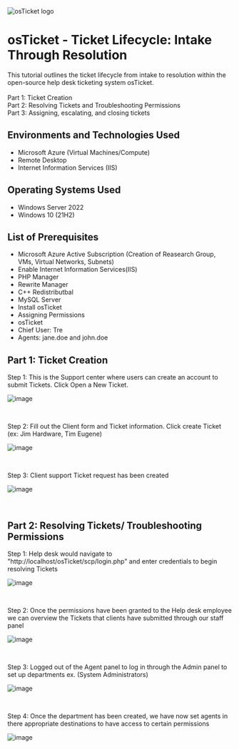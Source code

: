 <img src="https://i.imgur.com/Clzj7Xs.png" alt="osTicket logo"/>
</p>

<h1>osTicket - Ticket Lifecycle: Intake Through Resolution</h1>
This tutorial outlines the ticket lifecycle from intake to resolution within the open-source help desk ticketing system osTicket.<br />
<br />
Part 1: Ticket Creation  
<br />
Part 2: Resolving Tickets and Troubleshooting Permissions 
<br />
Part 3: Assigning, escalating, and closing tickets 
<br />

<h2>Environments and Technologies Used</h2>

- Microsoft Azure (Virtual Machines/Compute)
- Remote Desktop
- Internet Information Services (IIS)

<h2>Operating Systems Used </h2>

- Windows Server 2022
- Windows 10</b> (21H2)

<h2>List of Prerequisites</h2>

- Microsoft Azure Active Subscription (Creation of Reasearch Group, VMs, Virtual Networks, Subnets)
- Enable Internet Information Services(IIS)
- PHP Manager
- Rewrite Manager
- C++ Redistributbal
- MySQL Server
- Install osTicket
- Assigning Permissions
- osTicket
- Chief User: Tre
- Agents: jane.doe and john.doe

<h2>Part 1: Ticket Creation</h2>

Step 1: This is the Support center where users can create an account to submit Tickets. Click Open a New Ticket.
</p>

![image](https://github.com/TechwTre/ticket-lifecycle/assets/126909509/7ac0681a-0630-4522-872f-31d50288bce3)
</p>
<br />

Step 2: Fill out the Client form and Ticket information. Click create Ticket (ex: Jim Hardware, Tim Eugene)
</p>

![image](https://github.com/TechwTre/ticket-lifecycle/assets/126909509/a003dd57-7473-43c8-8614-27a857de3813)
</p>
<br />

Step 3: Client support Ticket request has been created
</p>

![image](https://github.com/TechwTre/ticket-lifecycle/assets/126909509/19c6cc0a-e241-46fe-bce3-0a2da32b71e7)
</p>
<br />

<h2>Part 2: Resolving Tickets/ Troubleshooting Permissions</h2>

Step 1: Help desk would navigate to "http://localhost/osTicket/scp/login.php" and enter credentials to begin resolving Tickets
</p>

![image](https://github.com/TechwTre/ticket-lifecycle/assets/126909509/4374b5ca-1838-4b70-8701-6df07aa65165)
</p>
<br />

Step 2: Once the permissions have been granted to the Help desk employee we can overview the Tickets that clients have submitted through our staff panel
</p>

![image](https://github.com/TechwTre/ticket-lifecycle/assets/126909509/5a3245e8-2571-4d22-a5fb-9a1679d8ed78)
</p>
<br />

Step 3: Logged out of the Agent panel to log in through the Admin panel to set up departments ex. (System Administrators)
</p>

![image](https://github.com/TechwTre/ticket-lifecycle/assets/126909509/bca5f385-b9ba-4721-b4d8-350f2d7e9ebd)
</p>
<br />

Step 4: Once the department has been created, we have now set agents in there appropriate destinations to have access to certain permissions 

![image](https://github.com/TechwTre/ticket-lifecycle/assets/126909509/63c495d1-10ff-48e4-931f-a2a6200f86ab)
</p>
<br />













